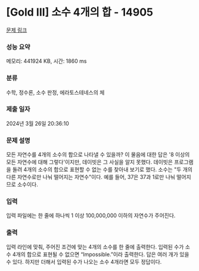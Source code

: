 # [Gold III] 소수 4개의 합 - 14905 

[문제 링크](https://www.acmicpc.net/problem/14905) 

### 성능 요약

메모리: 441924 KB, 시간: 1860 ms

### 분류

수학, 정수론, 소수 판정, 에라토스테네스의 체

### 제출 일자

2024년 3월 26일 20:36:10

### 문제 설명

<p>모든 자연수를 4개의 소수의 합으로 나타낼 수 있을까? 이 물음에 대한 답은 '8 이상의 모든 자연수에 대해 그렇다'이지만, 데이빗은 그 사실을 알지 못했다. 데이빗은 프로그램을 돌려 4개의 소수의 합으로 표현할 수 없는 수를 찾아내 보기로 했다. 소수는 "두 개의 다른 자연수로만 나눠 떨어지는 자연수"이다. 예를 들어, 37은 37과 1로만 나눠 떨어지므로 소수이다.</p>

### 입력 

 <p>입력 파일에는 한 줄에 하나씩 1 이상 100,000,000 이하의 자연수가 주어진다.</p>

### 출력 

 <p>입력 라인에 맞춰, 주어진 조건에 맞는 4개의 소수를 한 줄에 출력한다. 입력된 수가 소수 4개의 합으로 표현될 수 없으면 “Impossible.”이라 출력한다. 답은 여러 개가 있을 수 있다. 하지만 더해서 입력된 수가 나오는 소수 4개라면 모두 정답이다.</p>


